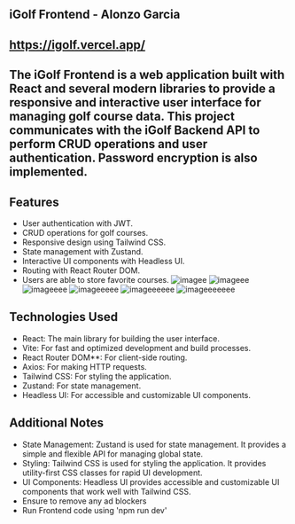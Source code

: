 iGolf Frontend - Alonzo Garcia
--------------------------------
https://igolf.vercel.app/
--------------------------------
The iGolf Frontend is a web application built with React and several modern libraries to provide a responsive and interactive user interface for managing golf course data. This project communicates with the iGolf Backend API to perform CRUD operations and user authentication. Password encryption is also implemented.
--------------------------------
Features
--------------------------------

- User authentication with JWT.
- CRUD operations for golf courses.
- Responsive design using Tailwind CSS.
- State management with Zustand.
- Interactive UI components with Headless UI.
- Routing with React Router DOM.
- Users are able to store favorite courses.
![imagee](https://github.com/0xalonzo/iGolf-Frontend/assets/124635098/ed83d02d-0ccf-4636-b539-9553de4c9c71)
![imageee](https://github.com/0xalonzo/iGolf-Frontend/assets/124635098/1ceb073f-28b6-4e15-b123-25d7d580b573)
![imageeee](https://github.com/0xalonzo/iGolf-Frontend/assets/124635098/900fd250-74ea-4f3c-a20a-8a137fe5d232)
![imageeeee](https://github.com/0xalonzo/iGolf-Frontend/assets/124635098/1b1d4d9d-e9c1-4547-bbbe-d6ff2f6dbe09)
![imageeeeee](https://github.com/0xalonzo/iGolf-Frontend/assets/124635098/16cabc37-006e-466d-bb56-57bc5a9111a1)
![imageeeeeee](https://github.com/0xalonzo/iGolf-Frontend/assets/124635098/8513d40b-a3bd-43a4-b80d-8121a9cc0473)

Technologies Used
--------------------------------

- React: The main library for building the user interface.
- Vite: For fast and optimized development and build processes.
- React Router DOM**: For client-side routing.
- Axios: For making HTTP requests.
- Tailwind CSS: For styling the application.
- Zustand: For state management.
- Headless UI: For accessible and customizable UI components.

Additional Notes
--------------------------------

- State Management: Zustand is used for state management. It provides a simple and flexible API for managing global state.
- Styling: Tailwind CSS is used for styling the application. It provides utility-first CSS classes for rapid UI development.
- UI Components: Headless UI provides accessible and customizable UI components that work well with Tailwind CSS.
- Ensure to remove any ad blockers
- Run Frontend code using 'npm run dev'


